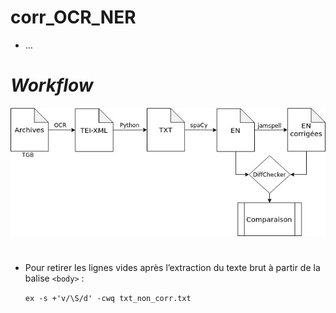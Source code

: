 # corr_OCR_NER

- ...

# *Workflow* 

<p align="center">
  <img src="img/workflow_corr_ocr_ren.jpg">
</p> 

# 





- Pour retirer les lignes vides après l’extraction du texte brut à partir de la balise `<body>` :

  `ex -s +'v/\S/d' -cwq txt_non_corr.txt`

